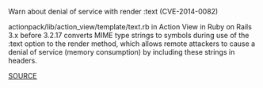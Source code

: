 Warn about denial of service with render :text (CVE-2014-0082)

actionpack/lib/action_view/template/text.rb in Action View in Ruby on Rails 3.x before 3.2.17 converts MIME type strings to symbols during use of the :text option to the render method,
which allows remote attackers to cause a denial of service (memory consumption) by including these strings in headers.

[SOURCE](https://groups.google.com/d/msg/rubyonrails-security/LMxO_3_eCuc/ozGBEhKaJbIJ)